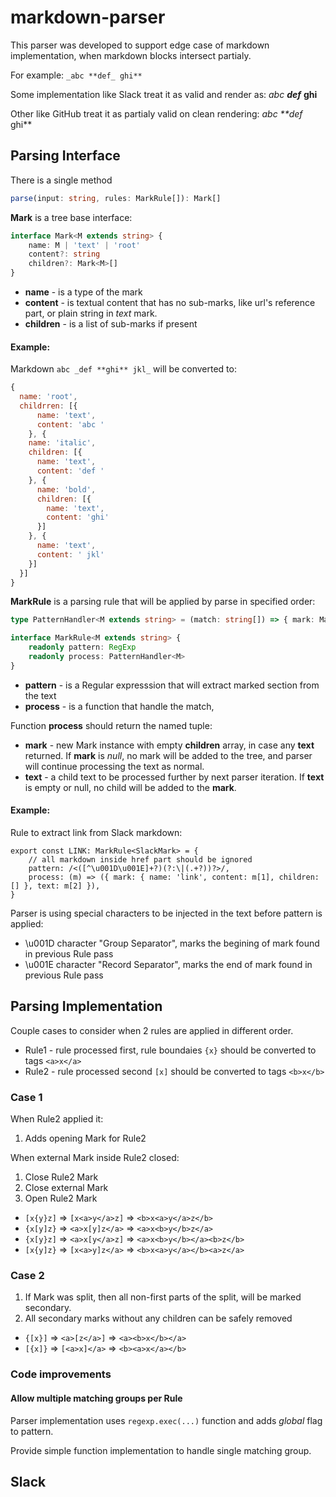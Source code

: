 # markdown-parser

This parser was developed to support edge case of markdown implementation, when markdown blocks intersect partialy. 

For example:
```_abc **def_ ghi**``` 

Some implementation like Slack treat it as valid and render as: _abc_ _**def**_ **ghi**

Other like GitHub treat it as partialy valid on clean rendering: _abc **def_ ghi**

## Parsing Interface

There is a single method 
```typescript
parse(input: string, rules: MarkRule[]): Mark[]
```
**Mark** is a tree base interface:
```typescript
interface Mark<M extends string> {
    name: M | 'text' | 'root'
    content?: string
    children?: Mark<M>[]
}
```
* **name** - is a type of the mark
* **content** - is textual content that has no sub-marks, like url's reference part, or plain string in _text_ mark.
* **children** - is a list of sub-marks if present

#### Example:
Markdown ```abc _def **ghi** jkl_``` will be converted to:
```javascript
{
  name: 'root',
  childrren: [{
      name: 'text',
      content: 'abc '
    }, {
    name: 'italic', 
    children: [{
      name: 'text',
      content: 'def '
    }, {
      name: 'bold',
      children: [{
        name: 'text',
        content: 'ghi'
      }]
    }, {
      name: 'text',
      content: ' jkl'
    }]
  }]
}
```

**MarkRule** is a parsing rule that will be applied by parse in specified order:
```typescript
type PatternHandler<M extends string> = (match: string[]) => { mark: Mark<M>, text: string };

interface MarkRule<M extends string> {
    readonly pattern: RegExp
    readonly process: PatternHandler<M>
}
```
* **pattern** - is a Regular expresssion that will extract marked section from the text
* **process** - is a function that handle the match, 

Function **process** should return the named tuple:
  * **mark** - new Mark instance with empty **children** array, in case any **text** returned. If **mark** is _null_, no mark will be added to the tree, and parser will continue processing the text as normal.
  * **text** - a child text to be processed further by next parser iteration. If **text** is empty or null, no child will be added to the **mark**. 

#### Example:
Rule to extract link from Slack markdown:
```typescrypt
export const LINK: MarkRule<SlackMark> = {
    // all markdown inside href part should be ignored 
    pattern: /<([^\u001D\u001E]+?)(?:\|(.+?))?>/,
    process: (m) => ({ mark: { name: 'link', content: m[1], children: [] }, text: m[2] }),
}
```

Parser is using special characters to be injected in the text before pattern is applied:
* \u001D character "Group Separator", marks the begining of mark found in previous Rule pass
* \u001E character "Record Separator", marks the end of mark found in previous Rule pass


## Parsing Implementation

Couple cases to consider when 2 rules are applied in different order.

* Rule1 - rule processed first, rule boundaies `{x}` should be converted to tags `<a>x</a>`
* Rule2 - rule processed second `[x]` should be converted to tags `<b>x</b>`

### Case 1

When Rule2 applied it:
1. Adds opening Mark for Rule2

When external Mark inside Rule2 closed:
1. Close Rule2 Mark
1. Close external Mark
1. Open Rule2 Mark

* `[x{y}z]` => `[x<a>y</a>z]` => `<b>x<a>y</a>z</b>`
* `{x[y]z}` => `<a>x[y]z</a>` => `<a>x<b>y</b>z</a>`
* `{x[y}z]` => `<a>x[y</a>z]` => `<a>x<b>y</b></a><b>z</b>`
* `[x{y]z}` => `[x<a>y]z</a>` => `<b>x<a>y</a></b><a>z</a>`

### Case 2

1. If Mark was split, then all non-first parts of the split, will be marked secondary. 
1. All secondary marks without any children can be safely removed

* `{[x}]` => `<a>[z</a>]` => `<a><b>x</b></a>`
* `[{x]}` => `[<a>x]</a>` => `<b><a>x</a></b>`

### Code improvements

#### Allow multiple matching groups per Rule

Parser implementation uses ```regexp.exec(...)``` function and adds *global* flag to pattern. 

Provide simple function implementation to handle single matching group.


## Slack
